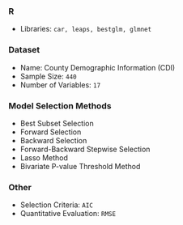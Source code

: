 ### R
* Libraries: `car, leaps, bestglm, glmnet`

### Dataset
* Name: County Demographic Information (CDI)
* Sample Size: `440`
* Number of Variables: `17`

### Model Selection Methods
* Best Subset Selection
* Forward Selection
* Backward Selection
* Forward-Backward Stepwise Selection
* Lasso Method
* Bivariate P-value Threshold Method

### Other
* Selection Criteria: `AIC`
* Quantitative Evaluation: `RMSE`
